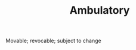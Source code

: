 ---
title: Ambulatory
letter: A
permalink: "/definitions/ambulatory.html"
body: Movable; revocable; subject to change
published_at: '2018-07-07'
source: Black's Law Dictionary
layout: post
---